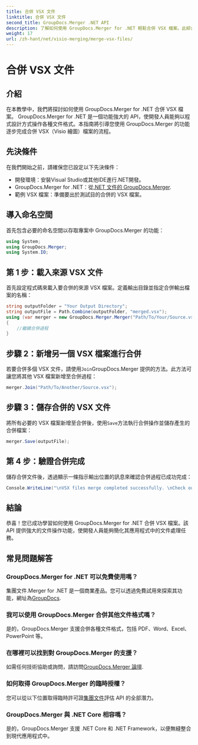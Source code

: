 ```yaml
---
title: 合併 VSX 文件
linktitle: 合併 VSX 文件
second_title: GroupDocs.Merger .NET API
description: 了解如何使用 GroupDocs.Merger for .NET 輕鬆合併 VSX 檔案。此綜合指南簡化了文件操作任務。
weight: 17
url: /zh-hant/net/visio-merging/merge-vsx-files/
---
```


# 合併 VSX 文件

## 介紹
在本教學中，我們將探討如何使用 GroupDocs.Merger for .NET 合併 VSX 檔案。 GroupDocs.Merger for .NET 是一個功能強大的 API，使開發人員能夠以程式設計方式操作各種文件格式。本指南將引導您使用 GroupDocs.Merger 的功能逐步完成合併 VSX（Visio 繪圖）檔案的流程。
## 先決條件
在我們開始之前，請確保您已設定以下先決條件：
- 開發環境：安裝Visual Studio或其他IDE進行.NET開發。
-  GroupDocs.Merger for .NET：從[.NET 文件的 GroupDocs.Merger](https://tutorials.groupdocs.com/merger/net/).
- 範例 VSX 檔案：準備要出於測試目的合併的 VSX 檔案。

## 導入命名空間
首先包含必要的命名空間以存取專案中 GroupDocs.Merger 的功能：
```csharp
using System; 
using GroupDocs.Merger;
using System.IO;
```
## 第 1 步：載入來源 VSX 文件
首先設定程式碼來載入要合併的來源 VSX 檔案。定義輸出目錄並指定合併輸出檔案的名稱：
```csharp
string outputFolder = "Your Output Directory";
string outputFile = Path.Combine(outputFolder, "merged.vsx");
using (var merger = new GroupDocs.Merger.Merger("Path/To/Your/Source.vsx"))
{
    //繼續合併過程
}
```
## 步驟 2：新增另一個 VSX 檔案進行合併
若要合併多個 VSX 文件，請使用`Join`GroupDocs.Merger 提供的方法。此方法可讓您將其他 VSX 檔案新增至合併過程：
```csharp
merger.Join("Path/To/Another/Source.vsx");
```
## 步驟 3：儲存合併的 VSX 文件
將所有必要的 VSX 檔案新增至合併後，使用`Save`方法執行合併操作並儲存產生的合併檔案：
```csharp
merger.Save(outputFile);
```
## 第 4 步：驗證合併完成
儲存合併文件後，透過顯示一條指示輸出位置的訊息來確認合併過程已成功完成：
```csharp
Console.WriteLine("\nVSX files merge completed successfully. \nCheck output in {0}", outputFolder);
```

## 結論
恭喜！您已成功學習如何使用 GroupDocs.Merger for .NET 合併 VSX 檔案。該 API 提供強大的文件操作功能，使開發人員能夠簡化其應用程式中的文件處理任務。

## 常見問題解答
### GroupDocs.Merger for .NET 可以免費使用嗎？
 集團文件.Merger for .NET 是一個商業產品。您可以透過免費試用來探索其功能，網址為[GroupDocs](https://releases.groupdocs.com/).
### 我可以使用 GroupDocs.Merger 合併其他文件格式嗎？
是的，GroupDocs.Merger 支援合併各種文件格式，包括 PDF、Word、Excel、PowerPoint 等。
### 在哪裡可以找到對 GroupDocs.Merger 的支援？
如需任何技術協助或詢問，請訪問[GroupDocs.Merger 論壇](https://forum.groupdocs.com/c/merger/32).
### 如何取得 GroupDocs.Merger 的臨時授權？
您可以從以下位置取得臨時許可證[集團文件](https://purchase.groupdocs.com/temporary-license/)評估 API 的全部潛力。
### GroupDocs.Merger 與 .NET Core 相容嗎？
是的，GroupDocs.Merger 支援 .NET Core 和 .NET Framework，以便無縫整合到現代應用程式中。